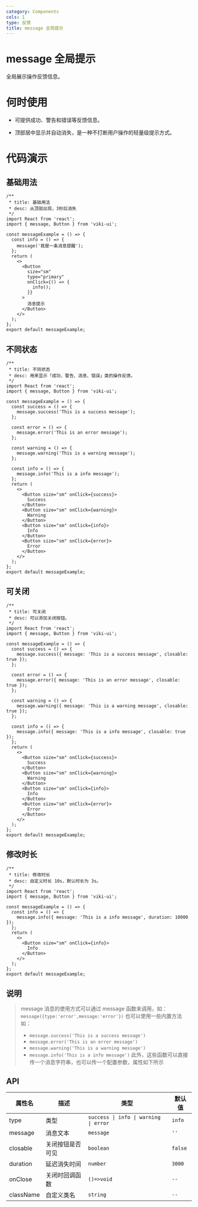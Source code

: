 ```yaml
---
category: Components
cols: 1
type: 反馈
title: message 全局提示
---
```


# message 全局提示

全局展示操作反馈信息。

# 何时使用

- 可提供成功、警告和错误等反馈信息。

- 顶部居中显示并自动消失，是一种不打断用户操作的轻量级提示方式。

# 代码演示

## 基础用法

```tsx
/**
 * title: 基础用法
 * desc: 从顶部出现，3秒后消失
 */
import React from 'react';
import { message, Button } from 'viki-ui';

const messageExample = () => {
  const info = () => {
    message('我是一条消息提醒');
  };
  return (
    <>
      <Button
        size="sm"
        type="primary"
        onClick={() => {
          info();
        }}
      >
        消息提示
      </Button>
    </>
  );
};
export default messageExample;
```

## 不同状态

```tsx
/**
 * title: 不同状态
 * desc: 用来显示「成功、警告、消息、错误」类的操作反馈。
 */
import React from 'react';
import { message, Button } from 'viki-ui';

const messageExample = () => {
  const success = () => {
    message.success('This is a success message');
  };

  const error = () => {
    message.error('This is an error message');
  };

  const warning = () => {
    message.warning('This is a warning message');
  };

  const info = () => {
    message.info('This is a info message');
  };
  return (
    <>
      <Button size="sm" onClick={success}>
        Success
      </Button>
      <Button size="sm" onClick={warning}>
        Warning
      </Button>
      <Button size="sm" onClick={info}>
        Info
      </Button>
      <Button size="sm" onClick={error}>
        Error
      </Button>
    </>
  );
};
export default messageExample;
```

## 可关闭

```tsx
/**
 * title: 可关闭
 * desc: 可以添加关闭按钮。
 */
import React from 'react';
import { message, Button } from 'viki-ui';

const messageExample = () => {
  const success = () => {
    message.success({ message: 'This is a success message', closable: true });
  };

  const error = () => {
    message.error({ message: 'This is an error message', closable: true });
  };

  const warning = () => {
    message.warning({ message: 'This is a warning message', closable: true });
  };

  const info = () => {
    message.info({ message: 'This is a info message', closable: true });
  };
  return (
    <>
      <Button size="sm" onClick={success}>
        Success
      </Button>
      <Button size="sm" onClick={warning}>
        Warning
      </Button>
      <Button size="sm" onClick={info}>
        Info
      </Button>
      <Button size="sm" onClick={error}>
        Error
      </Button>
    </>
  );
};
export default messageExample;
```

## 修改时长

```tsx
/**
 * title: 修改时长
 * desc: 自定义时长 10s，默认时长为 3s。
 */
import React from 'react';
import { message, Button } from 'viki-ui';

const messageExample = () => {
  const info = () => {
    message.info({ message: 'This is a info message', duration: 10000 });
  };
  return (
    <>
      <Button size="sm" onClick={info}>
        Info
      </Button>
    </>
  );
};
export default messageExample;
```

## 说明

> message 消息的使用方式可以通过 message 函数来调用，如：`message({type:'error',message:'error'})`
> 也可以使用一些内置方法如：
>
> - `message.success('This is a success message')`
> - `message.error('This is an error message')`
> - `message.warning('This is a warning message')`
> - `message.info('This is a info message')`
>   此外，这些函数可以直接传一个消息字符串，也可以传一个配置参数，属性如下所示

## API

| 属性名    | 描述             | 类型                                  | 默认值  |
| --------- | ---------------- | ------------------------------------- | ------- |
| type      | 类型             | `success \| info \| warning \| error` | `info`  |
| message   | 消息文本         | `message`                             | `''`    |
| closable  | 关闭按钮是否可见 | `boolean`                             | `false` |
| duration  | 延迟消失时间     | `number`                              | `3000`  |
| onClose   | 关闭时回调函数   | `()=>void`                            | `--`    |
| className | 自定义类名       | `string`                              | `--`    |
